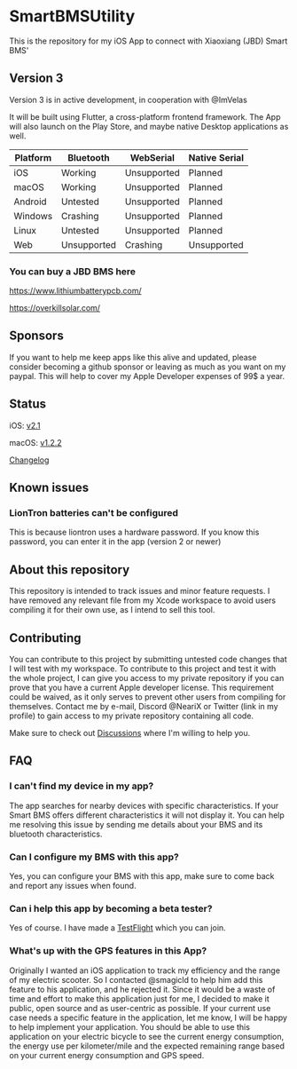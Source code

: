 # SmartBMSUtility

This is the repository for my iOS App to connect with Xiaoxiang (JBD) Smart BMS'

## Version 3

Version 3 is in active development, in cooperation with @ImVelas

It will be built using Flutter, a cross-platform frontend framework.
The App will also launch on the Play Store, and maybe native Desktop applications as well.

| Platform |  Bluetooth  | WebSerial   | Native Serial |
|----------|-------------|-------------|---------------|
| iOS      | Working     | Unsupported | Planned       |
| macOS    | Working     | Unsupported | Planned       |
| Android  | Untested    | Unsupported | Planned       |
| Windows  | Crashing    | Unsupported | Planned       |
| Linux    | Untested    | Unsupported | Planned       |
| Web      | Unsupported | Crashing    | Unsupported   |

### You can buy a JBD BMS here

https://www.lithiumbatterypcb.com/

https://overkillsolar.com/

## Sponsors

If you want to help me keep apps like this alive and updated, please consider becoming a github sponsor or leaving as much as you want on my paypal. This will help to cover my Apple Developer expenses of 99$ a year.

## Status

iOS: [v2.1](https://apps.apple.com/de/app/apple-store/id1540178292)

macOS: [v1.2.2](https://apps.apple.com/de/app/apple-store/id1540178292)

[Changelog](https://github.com/NeariX67/SmartBMSUtility/blob/main/changelog.md)

## Known issues

### LionTron batteries can't be configured

This is because liontron uses a hardware password. If you know this password, you can enter it in the app (version 2 or newer)

## About this repository

This repository is intended to track issues and minor feature requests. I have removed any relevant file from my Xcode workspace to avoid users compiling it for their own use, as I intend to sell this tool.

## Contributing

You can contribute to this project by submitting untested code changes that I will test with my workspace.
To contribute to this project and test it with the whole project, I can give you access to my private repository if you can prove that you have a current Apple developer license. This requirement could be waived, as it only serves to prevent other users from compiling for themselves.
Contact me by e-mail, Discord @NeariX or Twitter (link in my profile) to gain access to my private repository containing all code.

Make sure to check out [Discussions](https://github.com/NeariX67/SmartBMSUtility/discussions) where I'm willing to help you.

## FAQ

### I can't find my device in my app?

The app searches for nearby devices with specific characteristics. If your Smart BMS offers different characteristics it will not display it. You can help me resolving this issue by sending me details about your BMS and its bluetooth characteristics.

### Can I configure my BMS with this app?

Yes, you can configure your BMS with this app, make sure to come back and report any issues when found.

### Can i help this app by becoming a beta tester?

Yes of course. I have made a [TestFlight](https://testflight.apple.com/join/YWdbkZ8s) which you can join.

### What's up with the GPS features in this App?

Originally I wanted an iOS application to track my efficiency and the range of my electric scooter. So I contacted @smagicld to help him add this feature to his application, and he rejected it. Since it would be a waste of time and effort to make this application just for me, I decided to make it public, open source and as user-centric as possible. If your current use case needs a specific feature in the application, let me know, I will be happy to help implement your application.
You should be able to use this application on your electric bicycle to see the current energy consumption, the energy use per kilometer/mile and the expected remaining range based on your current energy consumption and GPS speed.
